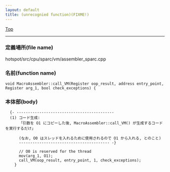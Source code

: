 ```yaml
---
layout: default
title: (unrecognied function)(FIXME!)
---
```

[Top](../index.html)

--- 
### 定義場所(file name)
hotspot/src/cpu/sparc/vm/assembler_sparc.cpp

### 名前(function name)
```
void MacroAssembler::call_VM(Register oop_result, address entry_point, Register arg_1, bool check_exceptions) {
```

### 本体部(body)
```
  {- -------------------------------------------
  (1) コード生成:
      「引数を O1 にコピーした後, MacroAssembler::call_VM() が生成するコードを実行するだけ」
    
      (なお, O0 はスレッドを入れるために使用されるので O1 から入れる, とのこと)
      ---------------------------------------- -}

	  // O0 is reserved for the thread
	  mov(arg_1, O1);
	  call_VM(oop_result, entry_point, 1, check_exceptions);
	}
	
```


